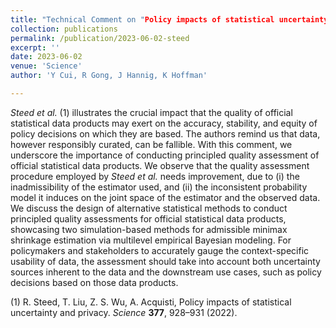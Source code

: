 ```yaml
---
title: "Technical Comment on "Policy impacts of statistical uncertainty and privacy" "
collection: publications
permalink: /publication/2023-06-02-steed
excerpt: ''
date: 2023-06-02
venue: 'Science'
author: 'Y Cui, R Gong, J Hannig, K Hoffman'

---
```




_Steed et al._ (1) illustrates the crucial impact that the quality of official statistical data products may exert on the accuracy, stability, and equity of policy decisions on which they are based. The authors remind us that data, however responsibly curated, can be fallible. With this comment, we underscore the importance of conducting principled quality assessment of official statistical data products. We observe that the quality assessment procedure employed by _Steed et al._ needs improvement, due to (i) the inadmissibility of the estimator used, and (ii) the inconsistent probability model it induces on the joint space of the estimator and the observed data. We discuss the design of alternative statistical methods to conduct principled quality assessments for official statistical data products, showcasing two simulation-based methods for admissible minimax shrinkage estimation via multilevel empirical Bayesian modeling. For policymakers and stakeholders to accurately gauge the context-specific usability of data, the assessment should take into account both uncertainty sources inherent to the data and the downstream use cases, such as policy decisions based on those data products.


(1) R. Steed, T. Liu, Z. S. Wu, A. Acquisti, Policy impacts of statistical uncertainty and privacy. *Science* __377__, 928–931 (2022).
